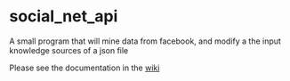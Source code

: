 # social_net_api
A small program that will mine data from facebook, and modify a the input knowledge sources of a json file



Please see the documentation in the [wiki](https://github.com/KurtisReid/social_net_api/wiki)


